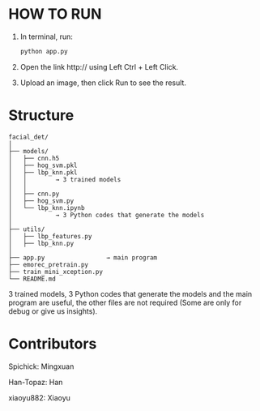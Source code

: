 # HOW TO RUN

1. In terminal, run:
   ```bash
   python app.py

2. Open the link http:// using Left Ctrl + Left Click.

3. Upload an image, then click Run to see the result.


# Structure
```
facial_det/
│
├── models/
│   ├── cnn.h5
│   ├── hog_svm.pkl
│   ├── lbp_knn.pkl
│   │        → 3 trained models
│   │
│   ├── cnn.py
│   ├── hog_svm.py
│   └── lbp_knn.ipynb
│            → 3 Python codes that generate the models
│
├── utils/
│   ├── lbp_features.py
│   ├── lbp_knn.py
│
├── app.py                 → main program
├── emorec_pretrain.py
├── train_mini_xception.py
└── README.md
```
3 trained models, 3 Python codes that generate the models and the main program are useful, the other files are not required (Some are only for debug or give us insights).

# Contributors

Spichick: Mingxuan

Han-Topaz: Han

xiaoyu882: Xiaoyu

